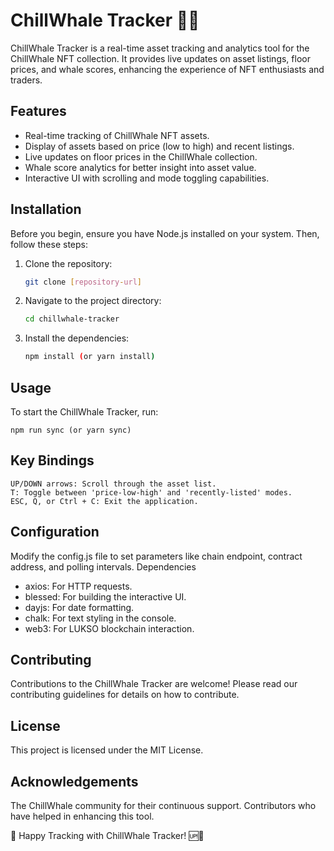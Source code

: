 # ChillWhale Tracker 🐳🆙

ChillWhale Tracker is a real-time asset tracking and analytics tool for the ChillWhale NFT collection. 
It provides live updates on asset listings, floor prices, and whale scores, enhancing the experience of NFT enthusiasts and traders.

## Features

- Real-time tracking of ChillWhale NFT assets.
- Display of assets based on price (low to high) and recent listings.
- Live updates on floor prices in the ChillWhale collection.
- Whale score analytics for better insight into asset value.
- Interactive UI with scrolling and mode toggling capabilities.

## Installation

Before you begin, ensure you have Node.js installed on your system. Then, follow these steps:

1. Clone the repository:
   ```bash
   git clone [repository-url]
   ```
2. Navigate to the project directory:
   ```bash
   cd chillwhale-tracker
   ```
3. Install the dependencies:

   ```bash
   npm install (or yarn install)
   ```

## Usage

To start the ChillWhale Tracker, run:
   ```
   npm run sync (or yarn sync)
   ```

## Key Bindings

    UP/DOWN arrows: Scroll through the asset list.
    T: Toggle between 'price-low-high' and 'recently-listed' modes.
    ESC, Q, or Ctrl + C: Exit the application.

## Configuration

Modify the config.js file to set parameters like chain endpoint, contract address, and polling intervals.
Dependencies

   * axios: For HTTP requests.
   * blessed: For building the interactive UI.
   * dayjs: For date formatting.
   * chalk: For text styling in the console.
   * web3: For LUKSO blockchain interaction.

## Contributing

Contributions to the ChillWhale Tracker are welcome! Please read our contributing guidelines for details on how to contribute.

## License

This project is licensed under the MIT License.

## Acknowledgements

The ChillWhale community for their continuous support. Contributors who have helped in enhancing this tool.

🚀 Happy Tracking with ChillWhale Tracker! 🆙🐳
